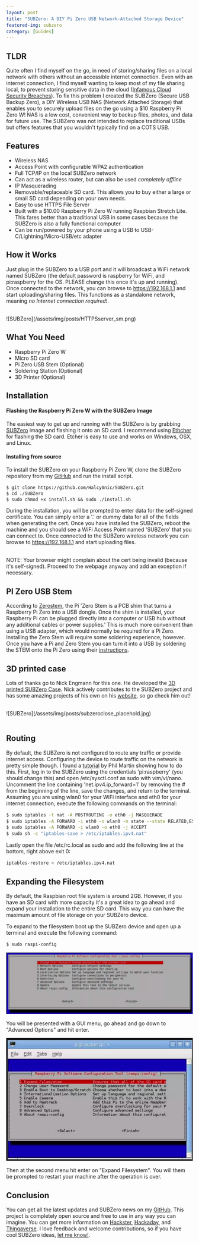 ```yaml
---
layout: post
title: "SUBZero: A DIY Pi Zero USB Network-Attached Storage Device"
featured-img: subzero
category: [Guides]
---
```


## TLDR
Quite often I find myself on the go, in need of storing/sharing files on a local network with others without an accessible internet connection.  Even with an internet connection, I find myself wanting to keep most of my file sharing local, to prevent storing sensitive data in the cloud ([Infamous Cloud Security Breaches](https://blog.storagecraft.com/7-infamous-cloud-security-breaches/)).  To fix this problem I created the SUBZero (Secure USB Backup Zero), a DIY Wireless USB NAS (Network Attached Storage) that enables you to securely upload files on the go using a $10 Raspberry Pi Zero W! NAS is a low cost, convenient way to backup files, photos, and data for future use.  The SUBZero was not intended to replace traditional USBs but offers features that you wouldn't typically find on a COTS USB. 

## Features
* Wireless NAS
* Access Point with configurable WPA2 authentication
* Full TCP/IP on the local SUBZero network
* Can act as a wireless router, but can also be used *completely offline*
* IP Masquerading
* Removable/replaceable SD card.  This allows you to buy either a large or small SD card depending on your own needs.
* Easy to use HTTPS File Server
* Built with a $10.00 Raspberry Pi Zero W running Raspbian Stretch Lite. This fares better than a traditional USB in some cases because the SUBZero is also a fully functional computer.
* Can be run/powered by your phone using a USB to USB-C/Lightning/Micro-USB/etc adapter


## How it Works
Just plug in the SUBZero to a USB port and it will broadcast a WiFi network named SUBZero (the default password is raspberry for WiFi, and pi:raspberry for the OS.  PLEASE change this once it's up and running).  Once connected to the network, you can browse to https://192.168.1.1 and start uploading/sharing files. This functions as a standalone network, meaning *no Internet connection required!*.

<br />
![SUBZero](/assets/img/posts/HTTPSserver_sm.png)
<br />


## What You Need
* Raspberry Pi Zero W
* Micro SD card
* Pi Zero USB Stem (Optional)
* Soldering Station (Optional)
* 3D Printer (Optional)

## Installation

#### Flashing the Raspberry Pi Zero W with the SUBZero Image

The easiest way to get up and running with the SUBZero is by grabbing [SUBZero](https://github.com/Halcy0nic/SUBZero/releases/download/1v0/SUBZero.tar.bz2) image and flashing it onto an SD card.  I recommend using [Ethcher](https://www.balena.io/etcher/) for flashing the SD card.  Etcher is easy to use and works on Windows, OSX, and Linux.

#### Installing from source
To install the SUBZero on your Raspberry Pi Zero W, clone the SUBZero repository from my [GitHub](https://github.com/Halcy0nic/SUBZero) and run the install script.

``` 
$ git clone https://github.com/Halcy0nic/SUBZero.git
$ cd ./SUBZero
$ sudo chmod +x install.sh && sudo ./install.sh
```
During the installation, you will be prompted to enter data for the self-signed certificate. You can simply enter a '.' or dummy data for all of the fields when generating the cert.  Once you have installed the SUBZero, reboot the machine and you should see a WiFi Access Point named 'SUBZero' that you can connect to.  Once connected to the SUBZero wireless network you can browse to https://192.168.1.1 and start uploading files.

<br />NOTE: Your browser might complain about the cert being invalid (because it's self-signed).  Proceed to the webpage anyway and add an exception if necessary.

## PI Zero USB Stem

According to [Zerostem](https://zerostem.io), the Pi 'Zero Stem is a PCB shim that turns a Raspberry Pi Zero into a USB dongle. Once the shim is installed, your Raspberry Pi can be plugged directly into a computer or USB hub without any additional cables or power supplies.'  This is much more convenient than using a USB adapter, which would normally be required for a Pi Zero.  Installing the Zero Stem will require some soldering experience, however.  Once you have a Pi and Zero Stem you can turn it into a USB by soldering the STEM onto the Pi Zero using their [instructions](https://zerostem.io/installation/).


## 3D printed case
Lots of thanks go to Nick Engmann for this one.  He developed the [3D printed SUBZero Case](https://www.thingiverse.com/thing:3389059).  Nick actively contributes to the SUBZero project and has some amazing projects of his own on his [website](https://nickengmann.com), so go check him out!

<br />
![SUBZero](/assets/img/posts/subzeroclose_placehold.jpg)
<br />
<br />

## Routing
By default, the SUBZero is not configured to route any traffic or provide internet access.  Configuring the device to route traffic on the network is pretty simple though.  I found a [tutorial](https://frillip.com/using-your-raspberry-pi-3-as-a-wifi-access-point-with-hostapd/) by Phil Martin showing how to do this.  First, log in to the SUBZero using the credentials 'pi:raspberry' (you should change this) and open /etc/sysctl.conf as sudo with vim/vi/nano.  Uncomment the line containing 'net.ipv4.ip_forward=1' by removing the # from the beginning of the line, save the changes, and return to the terminal.  Assuming you are using wlan0 for your WiFi interface and eth0 for your internet connection, execute the following commands on the terminal:

``` bash
$ sudo iptables -t nat -A POSTROUTING -o eth0 -j MASQUERADE  
$ sudo iptables -A FORWARD -i eth0 -o wlan0 -m state --state RELATED,ESTABLISHED -j ACCEPT  
$ sudo iptables -A FORWARD -i wlan0 -o eth0 -j ACCEPT
$ sudo sh -c "iptables-save > /etc/iptables.ipv4.nat"
```

Lastly open the file /etc/rc.local as sudo and add the following line at the bottom, right above exit 0:

``` bash
iptables-restore < /etc/iptables.ipv4.nat 
```

## Expanding the Filesystem

By default, the Raspbian root file system is around 2GB. However, if you have an SD card with more capacity it's a great idea to go ahead and expand your installation to the entire SD card. This way you can have the maximum amount of file storage on your SUBZero device.

To expand to the filesystem boot up the SUBZero device and open up a terminal and execute the following command:

``` bash
$ sudo raspi-config
```

![raspi_config](/assets/img/posts/raspi_config.png)

You will be presented with a GUI menu, go ahead and go down to "Advanced Options" and hit enter.

![raspi_config](/assets/img/posts/expand_pi.png)

Then at the second menu hit enter on "Expand Filesystem". You will them be prompted to restart your machine after the operation is over.

## Conclusion

You can get all the latest updates and SUBZero news on my [GitHub](https://github.com/Halcy0nic/SUBZero).  This project is completely open source and free to use in any way you can imagine. You can get more information on [Hackster](https://www.hackster.io/135000/subzero-pi-zero-usb-network-attached-storage-device-3f47be), [Hackaday](https://hackaday.com/2019/03/12/this-raspberry-pi-is-nasty/), and [Thingaverse](https://www.thingiverse.com/thing:3389059).  I love feedback and welcome contributions, so if you have cool SUBZero ideas, [let me know!](https://halcyonic.net/contact/).

